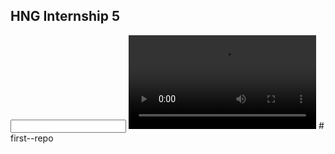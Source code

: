 <!DOCTYPE html>
<html>
<head>
	<link rel="stylesheet" type="text/css" href="style.css">
	<title>#first--repo</title>
</head>
<body>
	<h2>HNG Internship 5</h2>
	<nav></nav>
	<section></section>
	<footer></footer>
   <input type="text" name="">
   <video src="" control loop autoplay></video>
</body>
</html>
<script type="text/javascript">
	
</script>
# first--repo
